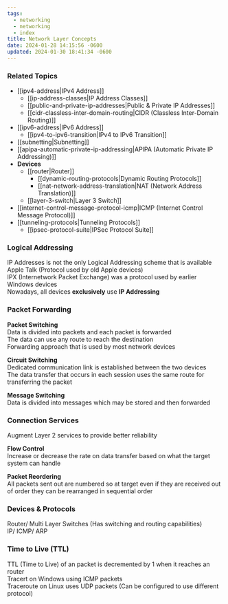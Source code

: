 ```yaml
---
tags:
  - networking
  - networking
  - index
title: Network Layer Concepts
date: 2024-01-28 14:15:56 -0600
updated: 2024-01-30 18:41:34 -0600
---
```


### Related Topics

* [[ipv4-address|IPv4 Address]]
	* [[ip-address-classes|IP Address Classes]]
	* [[public-and-private-ip-addresses|Public & Private IP Addresses]]
	* [[cidr-classless-inter-domain-routing|CIDR (Classless Inter-Domain Routing)]]
* [[ipv6-address|IPv6 Address]]
	* [[ipv4-to-ipv6-transition|IPv4 to IPv6 Transition]]
* [[subnetting|Subnetting]]
* [[apipa-automatic-private-ip-addressing|APIPA (Automatic Private IP Addressing)]]
* **Devices**
	* [[router|Router]]
		* [[dynamic-routing-protocols|Dynamic Routing Protocols]]
		* [[nat-network-address-translation|NAT (Network Address Translation)]]
	* [[layer-3-switch|Layer 3 Switch]]
* [[internet-control-message-protocol-icmp|ICMP (Internet Control Message Protocol)]]
* [[tunneling-protocols|Tunneling Protocols]]
	* [[ipsec-protocol-suite|IPSec Protocol Suite]]

### Logical Addressing

IP Addresses is not the only Logical Addressing scheme that is available  
Apple Talk (Protocol used by old Apple devices)  
IPX (Internetwork Packet Exchange) was a protocol used by earlier Windows devices  
Nowadays, all devices **exclusively** use **IP Addressing**

### Packet Forwarding

**Packet Switching**  
Data is divided into packets and each packet is forwarded  
The data can use any route to reach the destination  
Forwarding approach that is used by most network devices

**Circuit Switching**  
Dedicated communication link is established between the two devices  
The data transfer that occurs in each session uses the same route for transferring the packet

**Message Switching**  
Data is divided into messages which may be stored and then forwarded

### Connection Services

Augment Layer 2 services to provide better reliability

**Flow Control**  
Increase or decrease the rate on data transfer based on what the target system can handle  

**Packet Reordering**  
All packets sent out are numbered so at target even if they are received out of order they can be rearranged in sequential order

### Devices & Protocols

Router/ Multi Layer Switches (Has switching and routing capabilities)  
IP/ ICMP/ ARP

### Time to Live (TTL)

TTL (Time to Live) of an packet is decremented by 1 when it reaches an router  
Tracert on Windows using ICMP packets  
Traceroute on Linux uses UDP packets (Can be configured to use different protocol)
